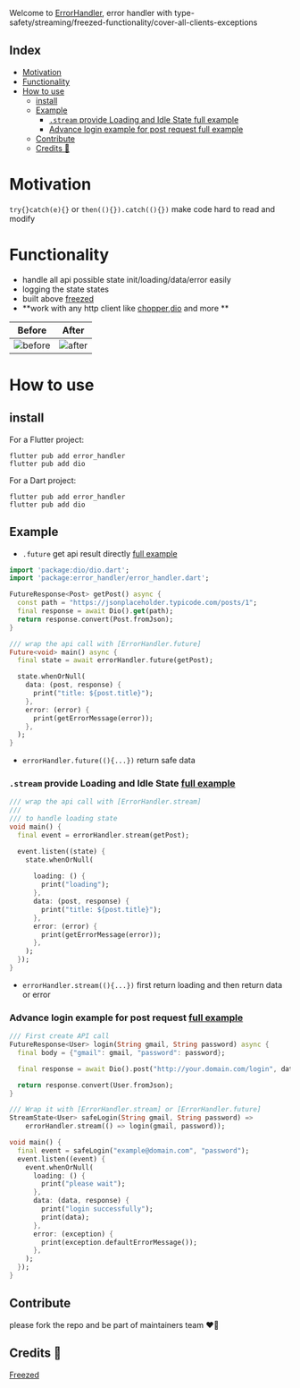 Welcome to [ErrorHandler](https://pub.dev/packages/error_handler), error handler with type-safety/streaming/freezed-functionality/cover-all-clients-exceptions


## Index
- [Motivation](#motivation)
- [Functionality](#functionality)
- [How to use](#how-to-use)
  - [install](#install)
  - [Example](#example)
    - [```.stream``` provide Loading and Idle State full example](#stream-provide-loading-and-idle-state-full-example)
    - [Advance login example for post request full example](#advance-login-example-for-post-request-full-example)
  - [Contribute](#contribute)
  - [Credits 🙏](#credits-)

# Motivation
```try{}catch(e){}``` or ```then((){}).catch((){})``` make code hard to read and modify

# Functionality
- handle all api possible state init/loading/data/error easily
- logging the state states
- built above [freezed](https://github.com/rrousselGit/freezed)
- **work with any http client like [chopper](https://pub.dev/packages/chopper),[dio](https://pub.dev/packages/chopper) and more **

| Before                          | After                          |
| ------------------------------- | ------------------------------ |
| ![before](readme/before.png) | ![after](readme/after.png) |


# How to use
## install

For a Flutter project:

```shell
flutter pub add error_handler
flutter pub add dio
```

For a Dart project:

```shell
flutter pub add error_handler
flutter pub add dio
```

## Example
- ```.future``` get api result directly [full example](example/error_handler.dart)
```dart
import 'package:dio/dio.dart';
import 'package:error_handler/error_handler.dart';

FutureResponse<Post> getPost() async {
  const path = "https://jsonplaceholder.typicode.com/posts/1";
  final response = await Dio().get(path);
  return response.convert(Post.fromJson);
}

/// wrap the api call with [ErrorHandler.future]
Future<void> main() async {
  final state = await errorHandler.future(getPost);

  state.whenOrNull(
    data: (post, response) {
      print("title: ${post.title}");
    },
    error: (error) {
      print(getErrorMessage(error));
    },
  );
}
```
  - ```errorHandler.future((){...})``` return safe data


### ```.stream``` provide Loading and Idle State [full example](example/error_handler_stream.dart)
```dart
/// wrap the api call with [ErrorHandler.stream]
///
/// to handle loading state
void main() {
  final event = errorHandler.stream(getPost);

  event.listen((state) {
    state.whenOrNull(
      
      loading: () {
        print("loading");
      },
      data: (post, response) {
        print("title: ${post.title}");
      },
      error: (error) {
        print(getErrorMessage(error));
      },
    );
  });
}
```
- ```errorHandler.stream((){...})``` first return loading and then return data or error

### Advance login example for post request [full example](example/login_example.dart)
```dart
/// First create API call
FutureResponse<User> login(String gmail, String password) async {
  final body = {"gmail": gmail, "password": password};

  final response = await Dio().post("http://your.domain.com/login", data: body);

  return response.convert(User.fromJson);
}

/// Wrap it with [ErrorHandler.stream] or [ErrorHandler.future]
StreamState<User> safeLogin(String gmail, String password) =>
    errorHandler.stream(() => login(gmail, password));

void main() {
  final event = safeLogin("example@domain.com", "password");
  event.listen((event) {
    event.whenOrNull(
      loading: () {
        print("please wait");
      },
      data: (data, response) {
        print("login successfully");
        print(data);
      },
      error: (exception) {
        print(exception.defaultErrorMessage());
      },
    );
  });
}
```

## Contribute
please fork the repo and be part of maintainers team ❤️‍🔥

## Credits 🙏
[Freezed](https://github.com/rrousselGit/freezed)
